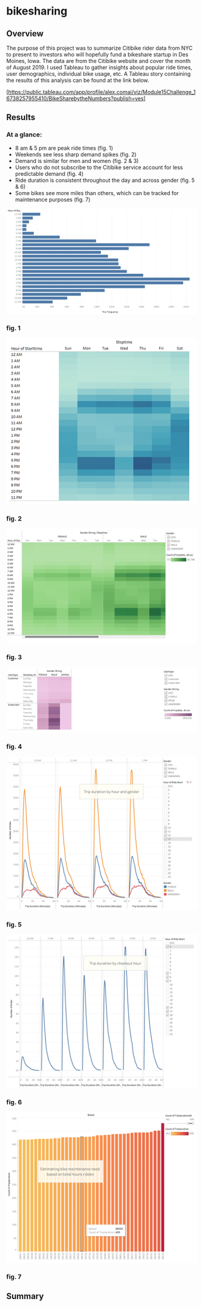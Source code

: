 # bikesharing

## Overview

The purpose of this project was to summarize Citibike rider data from NYC to present to investors who will hopefully fund a bikeshare startup in Des Moines, Iowa. The data are from the Citibike website and cover the month of August 2019. I used Tableau to gather insights about popular ride times, user demographics, individual bike usage, etc. A Tableau story containing the results of this analysis can be found at the link below.

[https://public.tableau.com/app/profile/alex.comai/viz/Module15Challenge_16738257955410/BikeSharebytheNumbers?publish=yes]

## Results

### At a glance:

- 8 am & 5 pm are peak ride times (fig. 1)
- Weekends see less sharp demand spikes (fig. 2)
- Demand is similar for men and women (fig. 2 & 3)
- Users who do not subscribe to the Citibike service account for less predictable demand (fig. 4)
- Ride duration is consistent throughout the day and across gender (fig. 5 & 6)
- Some bikes see more miles than others, which can be tracked for maintenance purposes (fig. 7)

![image](/images/usage_hours.png)
### fig. 1

![image](/images/customer_days.png)
### fig. 2

![image](/images/customer_gender.png)
### fig. 3

![image](/images/customer_type.png)
### fig. 4

![image](/images/duration_gender.png)
### fig. 5

![image](/images/duration_hour.png)
### fig. 6

![image](/images/maintenance.png)
### fig. 7
 
## Summary